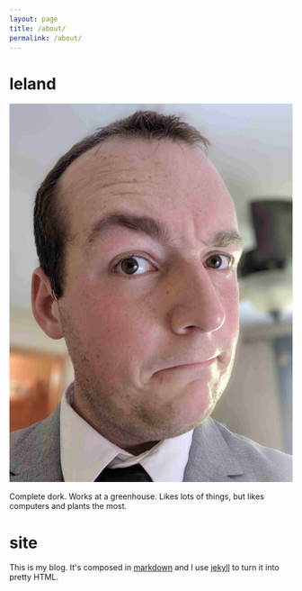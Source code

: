 ```yaml
---
layout: page
title: /about/
permalink: /about/
---
```


# leland

![headshot](/assets/headshot.jpg)

Complete dork. Works at a greenhouse. Likes lots of things, but likes computers and
plants the most.

# site

This is my blog. It's composed in [markdown](https://tools.ietf.org/html/rfc7763) and I use
[jekyll](https://jekyllrb.com) to turn it into pretty HTML.
